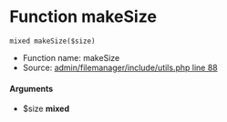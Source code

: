 Function makeSize
===========================





    mixed makeSize($size)

* Function name: makeSize
* Source: [admin/filemanager/include/utils.php line 88](https://github.com/PrestaShop/PrestaShop/blob/1.6.1.1/admin/filemanager/include/utils.php#L88)

#### Arguments
* $size **mixed**

